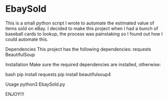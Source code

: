 # EbaySold
This is a small python script I wrote to automate the estimated value of items sold on eBay.
I decided to make this project when I had a bunch of baseball cards to lookup, the process was painstaking so I found out how I could automate this.

Dependencies
This project has the following dependencies:
requests
BeautifulSoup

Installation
Make sure the required dependencies are installed, otherwise:

bash
pip install requests
pip install beautifulsoup4

Usage
python3 EbaySold.py

ENJOY!!!
